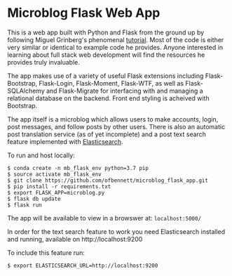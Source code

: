 # Microblog Flask Web App

This is a web app built with Python and Flask from the ground up by following Miguel Grinberg's phenomenal [tutorial](https://blog.miguelgrinberg.com/post/the-flask-mega-tutorial-part-i-hello-world). Most of the code is either very similar or identical to example code he provides. Anyone interested in learning about full stack web development will find the resources he provides truly invaluable. 

The app makes use of a variety of useful Flask extensions including Flask-Bootstrap, Flask-Login, Flask-Moment, Flask-WTF, as well as Flask-SQLAlchemy and Flask-Migrate for interfacing with and managing a relational database on the backend. Front end styling is acheived with Bootstrap. 

The app itself is a microblog which allows users to make accounts, login, post messages, and follow posts by other users. There is also an automatic post translation service (as of yet incomplete) and a post text search feature implemented with [Elasticsearch](https://www.elastic.co/products/elasticsearch).

To run and host locally:
```
$ conda create -n mb_flask_env python=3.7 pip
$ source activate mb_flask_env
$ git clone https://github.com/ofbennett/microblog_flask_app.git
$ pip install -r requirements.txt
$ export FLASK_APP=microblog.py
$ flask db update
$ flask run
```
The app will be available to view in a browswer at: `localhost:5000/`

In order for the text search feature to work you need Elasticsearch installed and running, available on http://localhost:9200

To include this feature run:
```
$ export ELASTICSEARCH_URL=http://localhost:9200
```

